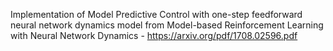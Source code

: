 Implementation of Model Predictive Control with one-step feedforward neural network dynamics model from Model-based Reinforcement Learning with Neural Network Dynamics -  https://arxiv.org/pdf/1708.02596.pdf
